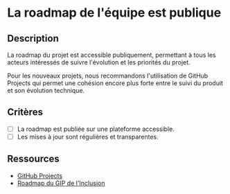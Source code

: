 # La roadmap de l'équipe est publique

## Description

La roadmap du projet est accessible publiquement, permettant à tous les acteurs
intéressés de suivre l'évolution et les priorités du projet.

Pour les nouveaux projets, nous recommandons l'utilisation de GitHub
Projects qui permet une cohésion encore plus forte entre le suivi du
produit et son évolution technique.

## Critères

- [ ] La roadmap est publiée sur une plateforme accessible.
- [ ] Les mises à jour sont régulières et transparentes.

## Ressources

- [GitHub Projects](https://docs.github.com/fr/issues/planning-and-tracking-with-projects/learning-about-projects)
- [Roadmap du GIP de l'Inclusion](https://github.com/orgs/gip-inclusion/projects/10)
